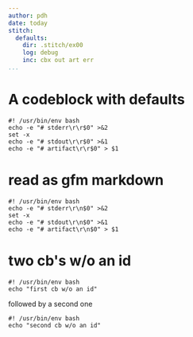```yaml
---
author: pdh
date: today
stitch:
  defaults:
    dir: .stitch/ex00
    log: debug
    inc: cbx out art err
...
```


# A codeblock with defaults

```{#id0 .stitch}
#! /usr/bin/env bash
echo -e "# stderr\r\r$0" >&2
set -x
echo -e "# stdout\r\r$0" >&1
echo -e "# artifact\r\r$0" > $1
```

# read as gfm markdown

```{#id1 .stitch inc=err!gfm}
#! /usr/bin/env bash
echo -e "# stderr\r\n$0" >&2
set -x
echo -e "# stdout\r\n$0" >&1
echo -e "# artifact\r\n$0" > $1
```

# two cb's w/o an id

```{.stitch inc=out exe=no}
#! /usr/bin/env bash
echo "first cb w/o an id"
```

followed by a second one

```{.stitch inc=out}
#! /usr/bin/env bash
echo "second cb w/o an id"
```
